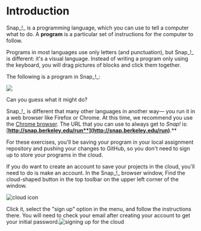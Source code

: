 # Introduction

Snap_!_ is a programming language, which you can use to tell a computer what to do. A **program** is a particular set of instructions for the computer to follow.

Programs in most languages use only letters \(and punctuation\), but Snap_!_ is different: it's a visual language. Instead of writing a program only using the keyboard, you will drag pictures of blocks and click them together.

The following is a program in Snap_!_:  
  
![](https://beautyjoy.github.io/bjc-r/img/prog/script.png)  
  
Can you guess what it might do?

Snap_!_ is different that many other languages in another way— you run it in a web browser like Firefox or Chrome. At this time, we recommend you use the [Chrome browser](http://www.google.com/chrome/). The URL that you can use to always get to _Snap!_ is: [**http://snap.berkeley.edu/run**](http://snap.berkeley.edu/run)**.**

For these exercises, you'll be saving your program in your local assignment repository and pushing your changes to GitHub, so you don't need to sign up to store your programs in the cloud.

If you do want to create an account to save your projects in the cloud, you'll need to do is make an account. In the Snap_!_ browser window, Find the cloud-shaped button in the top toolbar on the upper left corner of the window.

![cloud icon](https://beautyjoy.github.io/bjc-r/img/sys/button-cloud-with-context.png)

Click it, select the "sign up" option in the menu, and follow the instructions there. You will need to check your email after creating your account to get your initial password.![signing up for the cloud](https://beautyjoy.github.io/bjc-r/img/sys/dialog-cloud-signup.png)





